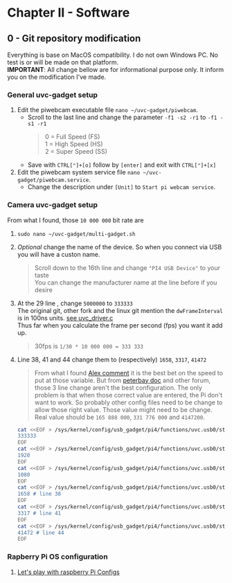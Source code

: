 # Chapter II - Software

## 0 - Git repository modification

Everything is base on MacOS compatibility. I do not own Windows PC. No test is or will be made on that platform.  
**IMPORTANT**: All change bellow are for informational purpose only. It inform you on the modification I've made. 

### General uvc-gadget setup

  1. Edit the piwebcam executable file `nano ~/uvc-gadget/piwebcam`. 
     - Scroll to the last line and change the parameter `-f1 -s2 -r1` to `-f1 -s1 -r1`
       > 0 = Full Speed (FS)  
       > 1 = High Speed (HS)  
       > 2 = Super Speed (SS)
     - Save with `CTRL[⌃]+[o]` follow by `[enter]` and exit with `CTRL[⌃]+[x]` 
  1. Edit the piwebcam system service file `nano ~/uvc-gadget/piwebcam.service`.
     - Change the description under `[Unit]` to `Start pi webcam service`.

### Camera uvc-gadget setup

From what I found, those `10 000 000` bit rate are 

  1. `sudo nano ~/uvc-gadget/multi-gadget.sh`
  1. *Optional* change the name of the device. So when you connect via USB you will have a custon name.
     > Scroll down to the 16th line and change `"PI4 USB Device"` to your taste  
     > You can change the manufacturer name at the line before if you desire
  1. At the 29 line , change `5000000` to `333333`  
     The original git, other fork and the linux git mention the `dwFrameInterval` is in 100ns units. [see uvc_driver.c](https://github.com/torvalds/linux/blob/c4439713e82a0d746e533ae5ddd7dfa832e2a486/drivers/media/usb/uvc/uvc_driver.c#L381)  
     Thus far when you calculate the frame per second (fps) you want it add up.
     > 30fps is `1/30 * 10 000 000 = 333 333`
  1. Line 38, 41 and 44 change them to (respectively) `1658`, `3317`, `41472`
     > From what I found [Alex comment](http://www.davidhunt.ie/raspberry-pi-zero-with-pi-camera-as-usb-webcam/#comment-107218) it is the best bet on the speed to put at those variable. But from [peterbay doc](https://github.com/peterbay/uvc-gadget/blob/master/doc/src/frame-resolution.md) and other forum, those 3 line change aren't the best configuration. The only problem is that when those correct value are entered, the Pi don't want to work. So probably other config files need to be change to allow those right value. Those value might need to be change. Real value should be `165 888 000`, `331 776 000` and `4147200`.  
          
     ``` bash
     cat <<EOF > /sys/kernel/config/usb_gadget/pi4/functions/uvc.usb0/streaming/mjpeg/m/1080p/dwFrameInterval
     333333
     EOF
     cat <<EOF > /sys/kernel/config/usb_gadget/pi4/functions/uvc.usb0/streaming/mjpeg/m/1080p/wWidth
     1920
     EOF
     cat <<EOF > /sys/kernel/config/usb_gadget/pi4/functions/uvc.usb0/streaming/mjpeg/m/1080p/wHeight
     1080
     EOF
     cat <<EOF > /sys/kernel/config/usb_gadget/pi4/functions/uvc.usb0/streaming/mjpeg/m/1080p/dwMinBitRate
     1658 # line 38
     EOF
     cat <<EOF > /sys/kernel/config/usb_gadget/pi4/functions/uvc.usb0/streaming/mjpeg/m/1080p/dwMaxBitRate
     3317 # line 41
     EOF
     cat <<EOF > /sys/kernel/config/usb_gadget/pi4/functions/uvc.usb0/streaming/mjpeg/m/1080p/dwMaxVideoFrameBufferSize
     41472 # line 44
     EOF
     ```

### Rapberry Pi OS configuration
<!--- Temporary file so no need for this part--->
  1. [Let's play with raspberry Pi Configs](22RaspOSconfigs.md)